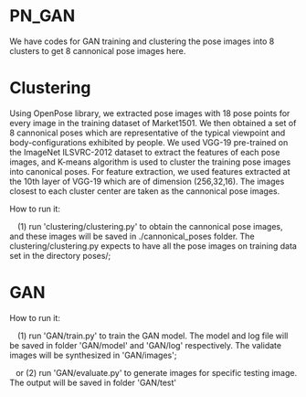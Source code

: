 # PN_GAN
We have codes for GAN training and clustering the pose images into 8 clusters to get 8 cannonical pose images here.

# Clustering
Using OpenPose library, we extracted pose images with 18 pose points for every image in the training dataset of Market1501. We then obtained a set of 8 cannonical poses which are representative of the typical viewpoint and body-configurations exhibited by people. 
We used VGG-19 pre-trained on the ImageNet ILSVRC-2012 dataset to extract the features of each pose images, and K-means algorithm
is used to cluster the training pose images into canonical poses. For feature extraction, we used features extracted at the 10th layer of VGG-19 which are of dimension (256,32,16). The images closest to each cluster center are taken as the cannonical pose images.

How to run it:

&ensp;&ensp;(1) run 'clustering/clustering.py' to obtain the cannonical pose images, and these images will be saved in ./cannonical_poses folder. The clustering/clustering.py expects to have all the pose images on training data set in the directory poses/;

# GAN

How to run it:

&ensp;&ensp;(1) run 'GAN/train.py' to train the GAN model. The model and log file will be saved in folder 'GAN/model' and 'GAN/log' respectively. The validate images will be synthesized in 'GAN/images';

&ensp; or (2) run 'GAN/evaluate.py' to generate images for specific testing image. The output will be saved in folder 'GAN/test'


 

